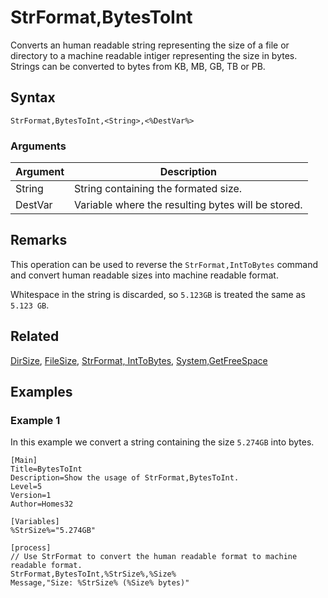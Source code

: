 # StrFormat,BytesToInt

Converts an human readable string representing the size of a file or directory to a machine readable intiger representing the size in bytes. Strings can be converted to bytes from KB, MB, GB, TB or PB.

## Syntax

```pebakery
StrFormat,BytesToInt,<String>,<%DestVar%>
```

### Arguments

| Argument | Description |
| --- | --- |
| String | String containing the formated size. |
| DestVar | Variable where the resulting bytes will be stored. |

## Remarks

This operation can be used to reverse the `StrFormat,IntToBytes` command and convert human readable sizes into machine readable format.

Whitespace in the string is discarded, so `5.123GB` is treated the same as `5.123 GB`.

## Related

[DirSize](../File/DirSize.md), [FileSize](../File/FileSize.md), [StrFormat, IntToBytes](./IntToBytes), [System,GetFreeSpace](../System/GetFreeSpace.md)

## Examples

### Example 1

In this example we convert a string containing the size `5.274GB` into bytes.

```pebakery
[Main]
Title=BytesToInt
Description=Show the usage of StrFormat,BytesToInt.
Level=5
Version=1
Author=Homes32

[Variables]
%StrSize%="5.274GB"

[process]
// Use StrFormat to convert the human readable format to machine readable format.
StrFormat,BytesToInt,%StrSize%,%Size%
Message,"Size: %StrSize% (%Size% bytes)"
```